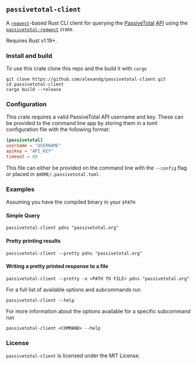 `passivetotal-client`
-------------------------

A [`reqwest`](https://github.com/seanmonstar/reqwest)-based Rust CLI client for
querying the [PassiveTotal](https://www.passivetotal.org)
[API](https://api.passivetotal.org/api/docs/) using the
[`passivetotal-reqwest`](https://github.com/alexandg/passivetotal-reqwest)
crate.

Requires Rust v1.19+.

### Install and build

To use this crate clone this repo and the build it with `cargo`

```
git clone https://github.com/alexandg/passivetotal-client.git
cd passivetotal-client
cargo build --release
```

### Configuration

This crate requires a valid PassiveTotal API username and key. These can be
provided to the command line app by storing them in a toml configuration file
with the following format:

```toml
[passivetotal]
username = "USERNAME"
apikey = "API_KEY"
timeout = 60
```

This file can either be provided on the command line with the `--config` flag
or placed in `$HOME/.passivetotal.toml`.

### Examples

Assuming you have the compiled binary in your `$PATH`

#### Simple Query

```
passivetotal-client pdns "passivetotal.org"
```

#### Pretty printing results

```
passivetotal-client --pretty pdns "passivetotal.org"
```

#### Writing a pretty printed response to a file

```
passivetotal-client --pretty -o <PATH TO FILE> pdns "passivetotal.org"
```

For a full list of available options and subcommands run

```
passivetotal-client --help
```

For more information about the options available for a specific subcommand
run

```
passivetotal-client <COMMAND> --help
```

### License

`passivetotal-client` is licensed under the MIT License.
